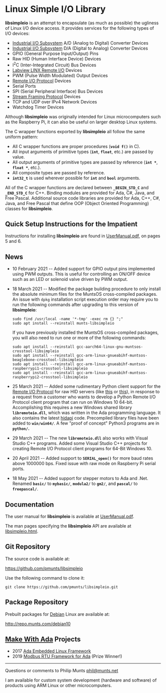 Linux Simple I/O Library
========================

**libsimpleio** is an attempt to encapsulate (as much as possible) the
ugliness of Linux I/O device access. It provides services for the
following types of I/O devices:

-   [Industrial I/O
    Subsystem](https://wiki.analog.com/software/linux/docs/iio/iio) A/D
    (Analog to Digital) Converter Devices
-   [Industrial I/O
    Subsystem](https://wiki.analog.com/software/linux/docs/iio/iio) D/A
    (Digital to Analog) Converter Devices
-   GPIO (General Purpose Input/Output) Pins
-   Raw HID (Human Interface Device) Devices
-   I<sup>2</sup>C (Inter-Integrated Circuit) Bus Devices
-   [Labview LINX Remote
    I/O](https://www.labviewmakerhub.com/doku.php?id=learn:libraries:linx:spec:start)
    Devices
-   PWM (Pulse Width Modulated) Output Devices
-   [Remote I/O
    Protocol](http://git.munts.com/libsimpleio/doc/RemoteIOProtocol.pdf)
    Devices
-   Serial Ports
-   SPI (Serial Peripheral Interface) Bus Devices
-   [Stream Framing
    Protocol](http://git.munts.com/libsimpleio/doc/StreamFramingProtocol.pdf)
    Devices
-   TCP and UDP over IPv4 Network Devices
-   Watchdog Timer Devices

Although **libsimpleio** was originally intended for Linux
microcomputers such as the Raspberry Pi, it can also be useful on larger
desktop Linux systems.

The C wrapper functions exported by **libsimpleio** all follow the same
uniform pattern:

-   All C wrapper functions are proper procedures (**`void f()`** in C).
-   All input arguments of primitive types (**`int`**, **`float`**,
    etc.) are passed by value.
-   All output arguments of primitive types are passed by reference
    (**`int *`**, **`float *`**, etc.).
-   All composite types are passed by reference.
-   **`int32_t`** is used wherever possible for **`int`** and **`bool`**
    arguments.

All of the C wrapper functions are declared between **`_BEGIN_STD_C`**
and **`_END_STD_C`** for C++. Binding modules are provided for Ada, C\#,
Java, and Free Pascal. Additional source code libraries are provided for
Ada, C++, C\#, Java, and Free Pascal that define OOP (Object Oriented
Programming) classes for **libsimpleio**.

Quick Setup Instructions for the Impatient
------------------------------------------

Instructions for installing **libsimpleio** are found in
[UserManual.pdf](http://git.munts.com/libsimpleio/doc/UserManual.pdf),
on pages 5 and 6.

News
----

-   10 February 2021 -- Added support for GPIO output pins implemented
    using PWM outputs. This is useful for controlling an ON/OFF device
    such as an LED or solenoid valve driven by PWM output.
-   18 March 2021 -- Modified the package building procedure to only
    install the absolute minimum files for the MuntsOS cross-compiled
    packages. An issue with `dpkg` installation script execution order
    may require you to run the following commands after upgrading to
    this version of **libsimpleio**:

        sudo find /usr/local -name '*-tmp' -exec rm {} ";"
        sudo apt install --reinstall munts-libsimpleio

    If you have previously installed the MuntsOS cross-compiled
    packages, you will also need to run one or more of the following
    commands:

        sudo apt install --reinstall gcc-aarch64-linux-gnu-muntsos-crosstool-libsimpleio
        sudo apt install --reinstall gcc-arm-linux-gnueabihf-muntsos-beaglebone-crosstool-libsimpleio
        sudo apt install --reinstall gcc-arm-linux-gnueabihf-muntsos-raspberrypi1-crosstool-libsimpleio
        sudo apt install --reinstall gcc-arm-linux-gnueabihf-muntsos-raspberrypi2-crosstool-libsimpleio

-   25 March 2021 -- Added some rudimentary Python client support for
    the [Remote I/O
    Protocol](http://git.munts.com/libsimpleio/doc/RemoteIOProtocol.pdf)
    for raw HID servers (like
    [this](https://www.tindie.com/products/pmunts/usb-flexible-io-adapter)
    or
    [this](https://www.tindie.com/products/pmunts/usb-grove-adapter)),
    in response to a request from a customer who wants to develop a
    Python Remote I/O Protocol client program that can run on Windows 10
    64-bit. Accomplishing this requires a new Windows shared library
    **`libremoteio.dll`**, which was written in the Ada programming
    language. It also contains the latest
    [hidapi](https://github.com/libusb/hidapi) code. Precompiled library
    files have been added to **`win/win64/`**. A few "proof of concept"
    Python3 programs are in **`python/`.**
-   29 March 2021 -- The new **`libremoteio.dll`** also works with
    Visual Studio C++ programs. Added some Visual Studio C++ projects
    for creating Remote I/O Protocol client programs for 64-Bit
    Windows 10.
-   20 April 2021 -- Added support to **`SERIAL_open()`** for more baud
    rates above 1000000 bps. Fixed issue with raw mode on Raspberry Pi
    serial ports.
-   18 May 2021 -- Added support for stepper motors to Ada and .Net.
    Renamed **`basic/`** to **`mybasic/`**, **`modula2/`** to
    **`gm2/`**, and **`pascal/`** to **`freepascal/`**.

Documentation
-------------

The user manual for **libsimpleio** is available at
[UserManual.pdf](http://git.munts.com/libsimpleio/doc/UserManual.pdf).

The man pages specifying the **libsimpleio** API are available at
[libsimpleio.html](http://git.munts.com/libsimpleio/doc/libsimpleio.html).

Git Repository
--------------

The source code is available at:

<https://github.com/pmunts/libsimpleio>

Use the following command to clone it:

    git clone https://github.com/pmunts/libsimpleio.git

Package Repository
------------------

Prebuilt packages for [Debian](http://www.debian.org) Linux are
available at:

<http://repo.munts.com/debian10>

[Make With Ada](https://www.makewithada.org/) Projects
------------------------------------------------------

-   2017 [Ada Embedded Linux
    Framework](https://www.makewithada.org/entry/ada_linux_sensor_framework)
-   2019 [Modbus RTU Framework for
    Ada](https://www.hackster.io/philip-munts/modbus-rtu-framework-for-ada-f33cc6)
    (Prize Winner!)

------------------------------------------------------------------------

Questions or comments to Philip Munts <phil@munts.net>

I am available for custom system development (hardware and software) of
products using ARM Linux or other microcomputers.
